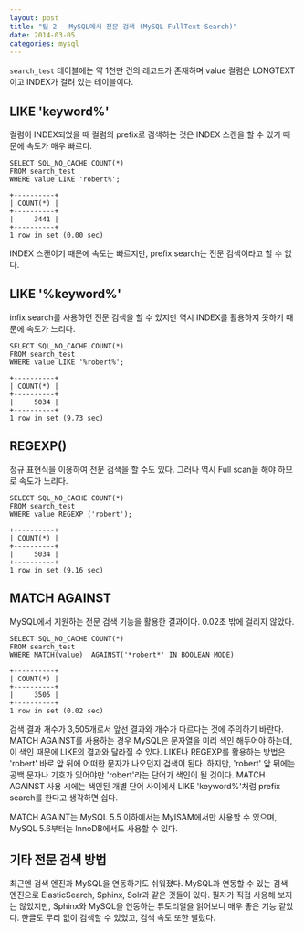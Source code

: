 ```yaml
---
layout: post
title: "팁 2 - MySQL에서 전문 검색 (MySQL FullText Search)"
date: 2014-03-05 
categories: mysql
---
```


`search_test` 테이블에는 약 1천만 건의 레코드가 존재하며 value 컬럼은 LONGTEXT이고 INDEX가 걸려 있는 테이블이다.

## LIKE 'keyword%'

컬럼이 INDEX되었을 때 컬럼의 prefix로 검색하는 것은 INDEX 스캔을 할 수 있기 때문에 속도가 매우 빠르다.

    SELECT SQL_NO_CACHE COUNT(*)
    FROM search_test
    WHERE value LIKE 'robert%';
     
    +----------+
    | COUNT(*) |
    +----------+
    |     3441 |
    +----------+
    1 row in set (0.00 sec)

INDEX 스캔이기 때문에 속도는 빠르지만, prefix search는 전문 검색이라고 할 수 없다.

## LIKE '%keyword%'

infix search를 사용하면 전문 검색을 할 수 있지만 역시 INDEX를 활용하지 못하기 때문에 속도가 느리다.

    SELECT SQL_NO_CACHE COUNT(*)
    FROM search_test
    WHERE value LIKE '%robert%';
     
    +----------+
    | COUNT(*) |
    +----------+
    |     5034 |
    +----------+
    1 row in set (9.73 sec)

## REGEXP()

정규 표현식을 이용하여 전문 검색을 할 수도 있다. 그러나 역시 Full scan을 해야 하므로 속도가 느리다.

    SELECT SQL_NO_CACHE COUNT(*)
    FROM search_test
    WHERE value REGEXP ('robert');
     
    +----------+
    | COUNT(*) |
    +----------+
    |     5034 |
    +----------+
    1 row in set (9.16 sec)

## MATCH AGAINST

MySQL에서 지원하는 전문 검색 기능을 활용한 결과이다. 0.02초 밖에 걸리지 않았다.

    SELECT SQL_NO_CACHE COUNT(*)
    FROM search_test
    WHERE MATCH(value)  AGAINST('*robert*' IN BOOLEAN MODE)
     
    +----------+
    | COUNT(*) |
    +----------+
    |     3505 |
    +----------+
    1 row in set (0.02 sec)

검색 결과 개수가 3,505개로서 앞선 결과와 개수가 다르다는 것에 주의하기 바란다. MATCH AGAINST를 사용하는 경우 MySQL은 문자열을 미리 색인 해두어야 하는데, 이 색인 때문에 LIKE의 결과와 달라질 수 있다. LIKE나 REGEXP를 활용하는 방법은 'robert' 바로 앞 뒤에 어떠한 문자가 나오던지 검색이 된다. 하지만, 'robert' 앞 뒤에는 공백 문자나 기호가 있어야만 'robert'라는 단어가 색인이 될 것이다. MATCH AGAINST 사용 시에는 색인된 개별 단어 사이에서 LIKE 'keyword%'처럼 prefix search를 한다고 생각하면 쉽다.

MATCH AGAINT는 MySQL 5.5 이하에서는 MyISAM에서만 사용할 수 있으며, MySQL 5.6부터는 InnoDB에서도 사용할 수 있다.

## 기타 전문 검색 방법

최근엔 검색 엔진과 MySQL을 연동하기도 쉬워졌다. MySQL과 연동할 수 있는 검색 엔진으로 ElasticSearch, Sphinx, Solr과 같은 것들이 있다. 필자가 직접 사용해 보지는 않았지만, Sphinx와 MySQL을 연동하는 튜토리얼을 읽어보니 매우 좋은 기능 같았다. 한글도 무리 없이 검색할 수 있었고, 검색 속도 또한 빨랐다.
